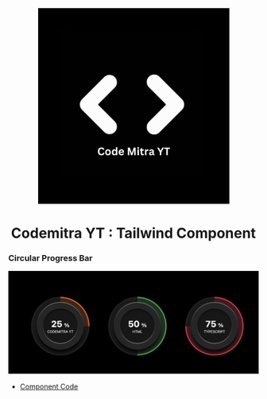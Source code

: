<div align="center"> 
<img src="./public/codemitrayt.png" alt="logo"/>

<h1> Codemitra YT : Tailwind Component </h1>
</div>

### Circular Progress Bar

  <img src="./public/circular-progress-bar.png" alt="logo"/>

- [Component Code](https://github.com/codemitrayt/codemitray-tw-design/src/components/circular-progress-bar.jsx)
